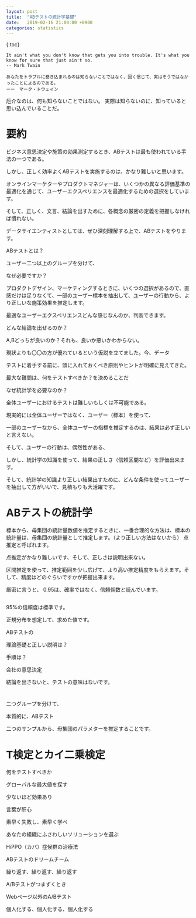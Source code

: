 ```yaml
---
layout: post
title:  "ABテストの統計学基礎"
date:   2019-02-16 21:00:00 +0900
categories: statistics
---
```


{:toc}


```
It ain't what you don't know that gets you into trouble. It's what you know for sure that just ain't so.
-- Mark Twain

あなたをトラブルに巻き込まれるのは知らないことではなく、固く信じて、実はそうではなかったことによるのである。
ーー　マーク・トウェイン
```
厄介なのは、何も知らないことではない。
実際は知らないのに、知っていると思い込んでいることだ。


# 要約

ビジネス意思決定や施策の効果測定するとき、ABテストは最も使われている手法の一つである。

しかし、正しく効率よくABテストを実施するのは、かなり難しいと思います。


オンラインマーケターやプロダクトマネジャーは、いくつかの異なる評価基準の最適化を通じて、ユーザーエクスペリエンスを最適化するための選択をしています。


そして、正しく、文言、結論を出すために、各概念の厳密の定義を把握しなければ慣れない。

データサイエンティストとしては、ぜひ深刻理解する上で、ABテストをやります。

ABテストとは？

ユーザー二つ以上のグループを分けて、

なぜ必要ですか？

プロダクトデザイン、マーケティングするときに、いくつの選択があるので、直感だけは足りなくて、一部のユーザー標本を抽出して、ユーザーの行動から、より正しいな施策効果を推定します。

最適なユーザーエクスペリエンスどんな感じなんのか、判断できます。

どんな結論を出せるのか？

A,Bどっちが良いのか？それも、良いか悪いかわからない。


現状よりも〇〇の方が優れているという仮説を立てました。今、データ


テストに着手する前に、頭に入れておくべき原則やヒントが明確に見えてきた。

最大な難問は、何をテストすべきか？を決めることだ

なぜ統計学を必要なのか？

全体ユーザーにおけるテストは難しいもしくは不可能である。

現実的には全体ユーザーではなく、ユーザー（標本）を使って、

一部のユーザーなから、全体ユーザーの指標を推定するのは、結果は必ず正しいと言えない。

そして、ユーザーの行動は、偶然性がある、

しかし、統計学の知識を使って、結果の正しさ（信頼区間など）を評価出来ます。

そして、統計学の知識より正しい結果出すために、どんな条件を使ってユーザーを抽出して方がいいで、見積もりも大活躍です。

# ABテストの統計学

標本から、母集団の統計量数値を推定するときに、一番合理的な方法は、標本の統計量は、母集団の統計量として推定します。（より正しい方法はないから）
点推定と呼ばれます。

点推定がかなり難しいです、そして、正しさは説明出来ない。

区間推定を使って、推定範囲を少し広げて、より高い推定精度をもらえます。そして、精度はどのぐらいですかが把握出来ます。



厳密に言うと、
0.95は、確率ではなく、信頼係数と読んでいます。



```

```

95%の信頼度は標準です。


正規分布を想定して、求めた値です。





ABテストの

理論基礎と正しい説明は？

手順は？

会社の意思決定

結論を出さないと、テストの意味はないです。



#


二つグループを分けて、


本質的に、ABテスト

二つのサンプルから、母集団のパラメターを推定することです。


# T検定とカイ二乗検定



何をテストすべきか

グローバルな最大値を探す

少ないほど効果あり


言葉が肝心


素早く失敗し、素早く学べ


あなたの組織にふさわしいソリューションを選ぶ

HiPPO（カバ）症候群の治療法

ABテストのドリームチーム

繰り返す、繰り返す、繰り返す


A/Bテストがつまずくとき


Webページ以外のA/Bテスト


個人化する、個人化する、個人化する
